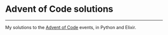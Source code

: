 # Advent of Code solutions
---

My solutions to the [Advent of Code](https://adventofcode.com/2021/about) events, in Python and Elixir.
